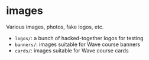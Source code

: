 # images
Various images, photos, fake logos, etc.

* `logos/`: a bunch of hacked-together logos for testing
* `banners/`: images suitable for Wave course banners
* `cards/`: images suitable for Wave course cards

